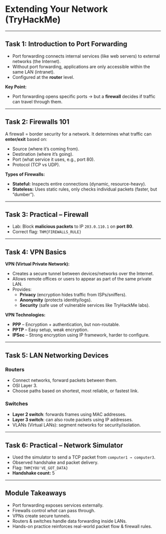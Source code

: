 # Extending Your Network (TryHackMe)

---

## Task 1: Introduction to Port Forwarding
- Port forwarding connects internal services (like web servers) to external networks (the Internet).  
- Without port forwarding, applications are only accessible within the same LAN (intranet).  
- Configured at the **router** level.  

**Key Point:**  
- Port forwarding opens specific ports → but a **firewall** decides if traffic can travel through them.  

---

## Task 2: Firewalls 101
A firewall = border security for a network. It determines what traffic can **enter/exit** based on:  
- Source (where it’s coming from).  
- Destination (where it’s going).  
- Port (what service it uses, e.g., port 80).  
- Protocol (TCP vs UDP).  

**Types of Firewalls:**  
- **Stateful:** Inspects entire connections (dynamic, resource-heavy).  
- **Stateless:** Uses static rules, only checks individual packets (faster, but “dumber”).  

---

## Task 3: Practical – Firewall
- Lab: Block **malicious packets** to IP `203.0.110.1` on **port 80**.  
- Correct flag: `THM{FIREWALLS_RULE}`   

---

## Task 4: VPN Basics
**VPN (Virtual Private Network):**  
- Creates a secure tunnel between devices/networks over the Internet.  
- Allows remote offices or users to appear as part of the same private LAN.  
- Provides:  
  - **Privacy** (encryption hides traffic from ISPs/sniffers).  
  - **Anonymity** (protects identity/logs).  
  - **Security** (safe use of vulnerable services like TryHackMe labs).  

**VPN Technologies:**  
- **PPP** – Encryption + authentication, but non-routable.  
- **PPTP** – Easy setup, weak encryption.  
- **IPSec** – Strong encryption using IP framework, harder to configure.  

---

## Task 5: LAN Networking Devices
### Routers
- Connect networks, forward packets between them.  
- OSI Layer 3.  
- Choose paths based on shortest, most reliable, or fastest link.  

### Switches
- **Layer 2 switch**: forwards frames using MAC addresses.  
- **Layer 3 switch**: can also route packets using IP addresses.  
- VLANs (Virtual LANs): segment networks for security/isolation.  

---

## Task 6: Practical – Network Simulator
- Used the simulator to send a TCP packet from `computer1 → computer3`.  
- Observed handshake and packet delivery.  
- Flag: `THM{YOU'VE_GOT_DATA}` 
- **Handshake count:** 5  

---

## Module Takeaways
- Port forwarding exposes services externally.  
- Firewalls control *what* can pass through.  
- VPNs create secure tunnels.  
- Routers & switches handle data forwarding inside LANs.  
- Hands-on practice reinforces real-world packet flow & firewall rules.  
